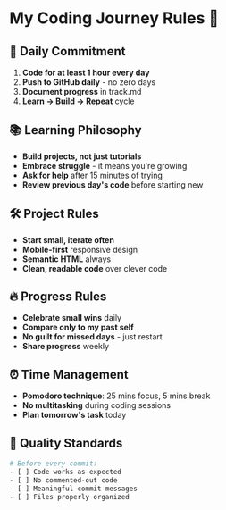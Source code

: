 # My Coding Journey Rules 📝

## 🚀 **Daily Commitment**
1. **Code for at least 1 hour every day**
2. **Push to GitHub daily** - no zero days
3. **Document progress** in track.md
4. **Learn → Build → Repeat** cycle

## 📚 **Learning Philosophy**
- **Build projects, not just tutorials**
- **Embrace struggle** - it means you're growing
- **Ask for help** after 15 minutes of trying
- **Review previous day's code** before starting new

## 🛠️ **Project Rules**
- **Start small, iterate often**
- **Mobile-first** responsive design
- **Semantic HTML** always
- **Clean, readable code** over clever code

## 🔥 **Progress Rules**
- **Celebrate small wins** daily
- **Compare only to my past self**
- **No guilt for missed days** - just restart
- **Share progress** weekly

## ⏰ **Time Management**
- **Pomodoro technique**: 25 mins focus, 5 mins break
- **No multitasking** during coding sessions
- **Plan tomorrow's task** today

## 🎯 **Quality Standards**
```bash
# Before every commit:
- [ ] Code works as expected
- [ ] No commented-out code
- [ ] Meaningful commit messages
- [ ] Files properly organized